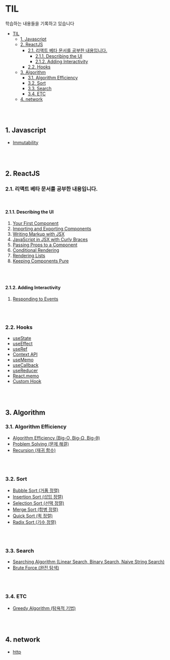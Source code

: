 # TIL
학습하는 내용들을 기록하고 있습니다

- [TIL](#til)
  - [1. Javascript](#1-javascript)
  - [2. ReactJS](#2-reactjs)
    - [2.1. 리액트 베타 문서를 공부한 내용입니다.](#21-리액트-베타-문서를-공부한-내용입니다)
      - [2.1.1. Describing the UI](#211-describing-the-ui)
      - [2.1.2. Adding Interactivity](#212-adding-interactivity)
    - [2.2. Hooks](#22-hooks)
  - [3. Algorithm](#3-algorithm)
    - [3.1. Algorithm Efficiency](#31-algorithm-efficiency)
    - [3.2. Sort](#32-sort)
    - [3.3. Search](#33-search)
    - [3.4. ETC](#34-etc)
  - [4. network](#4-network)

<br><br>

## 1. Javascript
- [Immutability](https://github.com/swywssaid/TIL/blob/main/Javascript/immutability.md#2-%EB%B6%88%EB%B3%80-%EB%8D%B0%EC%9D%B4%ED%84%B0-%ED%8C%A8%ED%84%B4immutable-data-pattern)

<br><br>

## 2. ReactJS
### 2.1. 리액트 베타 문서를 공부한 내용입니다.

<br>

#### 2.1.1. Describing the UI
1. [Your First Component](https://github.com/swywssaid/TIL/blob/main/react/docs/YourFirstComponent.md)
2. [Importing and Exporting Components](https://github.com/swywssaid/TIL/blob/main/react/docs/ImportingandExportingComponents.md)
3. [Writing Markup with JSX](https://github.com/swywssaid/TIL/blob/main/react/docs/WritingMarkupwithJSX.md)
4. [JavaScript in JSX with Curly Braces](https://github.com/swywssaid/TIL/blob/main/react/docs/JavaScriptInJSXWithCurlyBraces.md)
5. [Passing Props to a Component](https://github.com/swywssaid/TIL/blob/main/react/docs/PassingPropstoaComponent.md)
6. [Conditional Rendering](https://github.com/swywssaid/TIL/blob/main/react/docs/ConditionalRendering.md)
7. [Rendering Lists](https://github.com/swywssaid/TIL/blob/main/react/docs/RenderingLists.md)
8. [Keeping Components Pure](https://github.com/swywssaid/TIL/blob/main/react/docs/KeepingComponentsPure.md)

<br><br>

#### 2.1.2. Adding Interactivity
1. [Responding to Events](https://github.com/swywssaid/TIL/blob/main/react/docs/RespondingtoEvents.md)

<br><br>

### 2.2. Hooks
- [useState](https://github.com/swywssaid/TIL/blob/main/react/hooks/useState.md)
- [useEffect](https://github.com/swywssaid/TIL/blob/main/react/hooks/useEffect.md)
- [useRef](https://github.com/swywssaid/TIL/blob/main/react/hooks/useRef.md)
- [Context API](https://github.com/swywssaid/TIL/blob/main/react/hooks/Context-API.md)
- [useMemo](https://github.com/swywssaid/TIL/blob/main/react/hooks/useMemo.md)
- [useCallback](https://github.com/swywssaid/TIL/blob/main/react/hooks/useCallback.md)
- [useReducer](https://github.com/swywssaid/TIL/blob/main/react/hooks/useReducer.md)
- [React.memo](https://github.com/swywssaid/TIL/blob/main/react/hooks/React.memo.md)
- [Custom Hook](https://github.com/swywssaid/TIL/blob/main/react/hooks/custom-hook.md)

<br><br>

## 3. Algorithm
### 3.1. Algorithm Efficiency
- [Algorithm Efficiency (Big-O, Big-Ω, Big-θ)](https://github.com/swywssaid/TIL/blob/main/algorithm/algorithm-efficiency.md)
- [Problem Solving (문제 해결)](https://github.com/swywssaid/TIL/blob/main/algorithm/problem-solving.md)
- [Recursion (재귀 함수)](https://github.com/swywssaid/TIL/blob/main/algorithm/recursion.md)

<br><br>

### 3.2. Sort
- [Bubble Sort (거품 정렬)](https://github.com/swywssaid/TIL/blob/main/algorithm/bubble-sort.md)
- [Insertion Sort (삽입 정렬)](https://github.com/swywssaid/TIL/blob/main/algorithm/insertion-sort.md)
- [Selection Sort (선택 정렬)](https://github.com/swywssaid/TIL/blob/main/algorithm/selection-sort.md)
- [Merge Sort (합병 정렬)](https://github.com/swywssaid/TIL/blob/main/algorithm/merge-sort.md)
- [Quick Sort (퀵 정렬)](https://github.com/swywssaid/TIL/blob/main/algorithm/quick-sort.md)
- [Radix Sort (기수 정렬)](https://github.com/swywssaid/TIL/blob/main/algorithm/radix-sort.md)

<br><br>

### 3.3. Search
- [Searching Algorithm (Linear Search, Binary Search, Naive String Search)](https://github.com/swywssaid/TIL/blob/main/algorithm/searching-algorithm.md)
- [Brute Force (완전 탐색)](https://github.com/swywssaid/TIL/blob/main/algorithm/brute-force.md)

<br><br>

### 3.4. ETC
- [Greedy Algorithm (탐욕적 기법)](https://github.com/swywssaid/TIL/blob/main/algorithm/greedy.md)

<br><br>

## 4. network
- [http](https://github.com/swywssaid/TIL/blob/main/network/http/http-intro.md)
